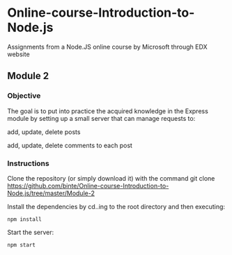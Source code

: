 # Online-course-Introduction-to-Node.js
Assignments from a Node.JS online course by Microsoft through EDX website

## Module 2 
### Objective
The goal is to put into practice the acquired knowledge in the Express module by setting up a small server that can manage requests to:

add, update, delete posts

add, update, delete comments to each post

### Instructions
Clone the repository (or simply download it) with the command git clone https://github.com/binte/Online-course-Introduction-to-Node.js/tree/master/Module-2

Install the dependencies by cd..ing to the root directory and then executing: 
```
npm install
```

Start the server: 
```
npm start
```
